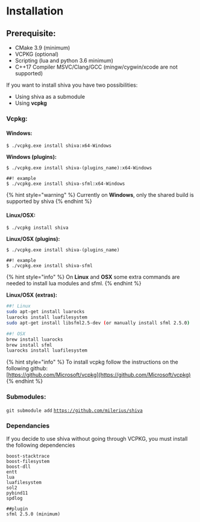 # Installation

## Prerequisite:

* CMake 3.9 \(minimum\)
* VCPKG \(optional\)
* Scripting \(lua and python 3.6 minimum\)
* C++17 Compiler MSVC/Clang/GCC \(mingw/cygwin/xcode are not supported\)

If you want to install shiva you have two possibilities:

* Using shiva as a submodule
* Using **vcpkg**

### Vcpkg:

#### Windows:

```text
$ ./vcpkg.exe install shiva:x64-Windows
```

**Windows \(plugins\):**

```text
$ ./vcpkg.exe install shiva-(plugins_name):x64-Windows

##! example
$ ./vcpkg.exe install shiva-sfml:x64-Windows
```

{% hint style="warning" %}
Currently on **Windows**, only the shared build is supported by shiva
{% endhint %}

#### Linux/OSX:

```text
$ ./vcpkg install shiva
```

**Linux/OSX \(plugins\):**

```text
$ ./vcpkg.exe install shiva-(plugins_name)

##! example
$ ./vcpkg.exe install shiva-sfml
```

{% hint style="info" %}
On **Linux** and **OSX** some extra commands are needed to install lua modules and sfml.
{% endhint %}

**Linux/OSX** **\(extras\):**

```bash
##! Linux
sudo apt-get install luarocks
luarocks install luafilesystem
sudo apt-get install libsfml2.5-dev (or manually install sfml 2.5.0)

##! OSX
brew install luarocks
brew install sfml
luarocks install luafilesystem
```

{% hint style="info" %}
To install vcpkg follow the instructions on the following github:  
[https://github.com/Microsoft/vcpkg](https://github.com/Microsoft/vcpkg)
{% endhint %}

### Submodules:

`git submodule add` [`https://github.com/milerius/shiva`](https://github.com/milerius/shiva)

### Dependancies

If you decide to use shiva without going through VCPKG, you must install the following dependencies

```text
boost-stacktrace
boost-filesystem
boost-dll
entt
lua
luafilesystem
sol2
pybind11
spdlog

##plugin
sfml 2.5.0 (minimum)
```

